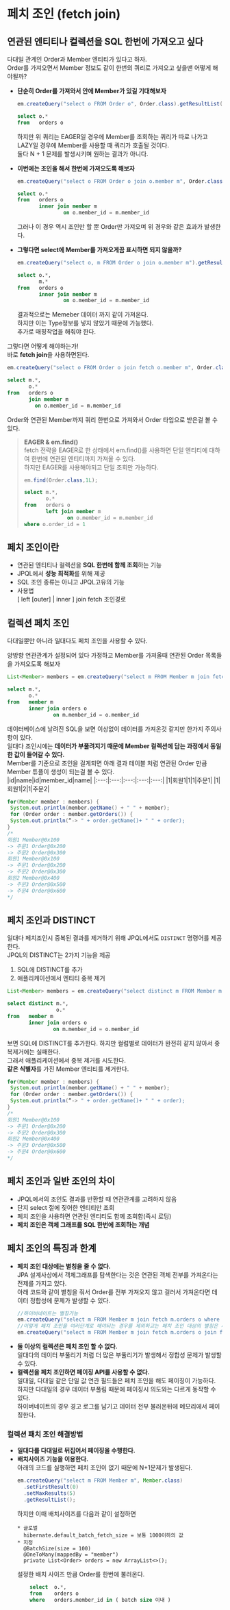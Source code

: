 # 페치 조인 (fetch join)

## 연관된 엔티티나 컬렉션을 SQL 한번에 가져오고 싶다
다대일 관계인 Order과 Member 엔티티가 있다고 하자.  
Order를 가져오면서 Member 정보도 같이 한번의 쿼리로 가져오고 싶을땐 어떻게 해야될까?  
  
* **단순히 Order를 가져와서 안에 Member가 있길 기대해보자**
  ```java
  em.createQuery("select o FROM Order o", Order.class).getResultList();
  ```
  ```sql
  select o.* 
  from   orders o 
  ```
  하지만 위 쿼리는 EAGER일 경우에 Member를 조회하는 쿼리가 따로 나가고  
  LAZY일 경우에 Member를 사용할 때 쿼리가 호출될 것이다.  
  둘다 N + 1 문제를 발생시키며 원하는 결과가 아니다.  
  
* **이번에는 조인을 해서 한번에 가져오도록 해보자**  
  ```java
  em.createQuery("select o FROM Order o join o.member m", Order.class).getResultList();
  ```
  ```sql
  select o.* 
  from   orders o 
         inner join member m 
                 on o.member_id = m.member_id 
  ```
  그러나 이 경우 역시 조인만 할 뿐 Order만 가져오며 위 경우와 같은 효과가 발생한다.    
  
* **그렇다면 select에 Member를 가져오게끔 표시하면 되지 않을까?**
  ```java
  em.createQuery("select o, m FROM Order o join o.member m").getResultList();
  ```
  ```sql
  select o.*,
         m.*
  from   orders o 
         inner join member m 
                 on o.member_id = m.member_id 
  ```
  결과적으로는 Memeber 데이터 까지 같이 가져온다.  
  하지만 이는 Type정보를 넣지 않았기 때문에 가능했다.  
  추가로 매핑작업을 해줘야 한다.  
  
그렇다면 어떻게 해야하는가!  
바로 **fetch join**을 사용하면된다. 
```java
em.createQuery("select o FROM Order o join fetch o.member m", Order.class).getResultList();
```
```sql
select m.*, 
       o.* 
from   orders o 
       join member m 
         on o.member_id = m.member_id 
```
Order와 연관된 Member까지 쿼리 한번으로 가져와서 Order 타입으로 받은걸 볼 수 있다.  


> **EAGER & em.find()**  
    fetch 전략을 EAGER로 한 상태에서 em.find()를 사용하면 단일 엔티티에 대하여 한번에 연관된 엔티티까지 가져올 수 있다.  
    하지만 EAGER를 사용해야되고 단일 조회만 가능하다.  
>   ```java
>   em.find(Order.class,1L);
>   ```
>   ```sql
>   select m.*, 
>          o.* 
>   from   orders o 
>          left join member m 
>                 on o.member_id = m.member_id 
>   where o.order_id = 1
>   ```  

## 페치 조인이란  
* 연관된 엔티티나 컬렉션을 **SQL 한번에 함께 조회**하는 기능
* JPQL에서 **성능 최적화**를 위해 제공
* SQL 조인 종류는 아니고 JPQL고유의 기능
* 사용법  
  [ left [outer] | inner ] join fetch 조인경로 

## 컬렉션 페치 조인
다대일뿐만 아니라 일대다도 페치 조인을 사용할 수 있다.  
  
양방향 연관관계가 설정되어 있다 가정하고 Member를 가져올때 연관된 Order 목록들을 가져오도록 해보자
```java
List<Member> members = em.createQuery("select m FROM Member m join fetch m.orders", Member.class).getResultList();
```
```sql
select m.*, 
       o.* 
from   member m 
       inner join orders o 
               on m.member_id = o.member_id 
```
데이터베이스에 날려진 SQL을 보면 이상없이 데이터를 가져온것 같지만 한가지 주의사항이 있다.  
일대다 조인시에는 **데이터가 부풀려지기 때문에 Member 컬렉션에 담는 과정에서 동일한 값이 들어갈 수 있다.**  
Member를 기준으로 조인을 걸게되면 아래 결과 테이블 처럼 연관된 Order 만큼 Member 튜플이 생성이 되는걸 볼 수 있다.  
|id|name|id|member_id|name|
|:---:|:---:|:---:|:---:|:---:|
|1|회원1|1|1|주문1|
|1|회원1|2|1|주문2|
```java
for(Member member : members) {
 System.out.println(member.getName() + " " + member);
 for (Order order : member.getOrders()) {
 System.out.println(“-> " + order.getName()+ " " + order);
}
/*
회원1 Member@0x100
-> 주문1 Order@0x200
-> 주문2 Order@0x300
회원1 Member@0x100
-> 주문1 Order@0x200
-> 주문2 Order@0x300
회원2 Member@0x400
-> 주문3 Order@0x500
-> 주문4 Order@0x600
*/
```
## 페치 조인과 DISTINCT
일대다 페치조인시 중복된 결과를 제거하기 위해 JPQL에서도 `DISTINCT` 명령어를 제공한다.  
JPQL의 DISTINCT는 2가지 기능을 제공
1. SQL에 DISTINCT를 추가
2. 애플리케이션에서 엔티티 중복 제거
```java
List<Member> members = em.createQuery("select distinct m FROM Member m join fetch m.orders", Member.class).getResultList();
```
```sql
select distinct m.*, 
                o.* 
from   member m 
       inner join orders o 
               on m.member_id = o.member_id 
```
보면 SQL에 DISTINCT를 추가한다. 하지만 컬럼별로 데이터가 완전히 같지 않아서 중복제거에는 실패한다.  
그래서 애플리케이션에서 중복 제거를 시도한다.  
**같은 식별자**를 가진 Member 엔티티를 제거한다.  
```java
for(Member member : members) {
 System.out.println(member.getName() + " " + member);
 for (Order order : member.getOrders()) {
 System.out.println(“-> " + order.getName()+ " " + order);
}
/*
회원1 Member@0x100
-> 주문1 Order@0x200
-> 주문2 Order@0x300
회원2 Member@0x400
-> 주문3 Order@0x500
-> 주문4 Order@0x600
*/
```

## 페치 조인과 일반 조인의 차이
* JPQL에서의 조인도 결과를 반환할 때 연관관계를 고려하지 않음
* 단지 select 절에 짖어한 엔티티만 조회
* 페치 조인을 사용하면 연관된 엔티티도 함께 조회함(즉시 로딩)
* **페치 조인은 객체 그래프를 SQL 한번에 조회하는 개념**

## 페치 조인의 특징과 한계
* **페치 조인 대상에는 별칭을 줄 수 없다.**  
  JPA 설계사상에서 객체그래프를 탐색한다는 것은 연관된 객체 전부를 가져온다는 전제를 가지고 있다.  
  아래 코드와 같이 별칭을 줘서 Order를 전부 가져오지 않고 걸러서 가져온다면 데이터 정합성에 문제가 발생할 수 있다.
  ```java
  //하이버네이트는 별칭가능
  em.createQuery("select m FROM Member m join fetch m.orders o where o.price > 1000", Member.class).getResultList();
  //이렇게 페치 조인을 여러단계로 해야되는 경우를 제외하고는 페치 조인 대상의 별칭은 사용하지 않는게 좋다.
  em.createQuery("select m FROM Member m join fetch m.orders o join fetch o.delivery ", Member.class).getResultList();
  ```
* **둘 이상의 컬렉션은 페치 조인 할 수 없다.**  
  일대다의 데이터 부풀리기 처럼 더 많은 부풀리기가 발생해서 정합성 문제가 발생할 수 있다.  
* **컬렉션을 페치 조인하면 페이징 API를 사용할 수 없다.**  
  일대일, 다대일 같은 단일 값 연관 필드들은 페치 조인을 해도 페이징이 가능하다.  
  하지만 다대일의 경우 데이터 부풀림 때문에 페이징시 의도와는 다르게 동작할 수 있다.  
  하이버네이트의 경우 경고 로그를 남기고 데이터 전부 불러온뒤에 메모리에서 페이징한다.  

### 컬렉션 패치 조인 해결방법
* **일대다를 다대일로 뒤집어서 페이징을 수행한다.**
* **배치사이즈 기능을 이용한다.**  
  아래의 코드를 실행하면 페치 조인이 없기 때문에 N+1문제가 발생된다.  
  ```java
  em.createQuery("select m FROM Member m", Member.class)
    .setFirstResult(0)
    .setMaxResults(5)
    .getResultList();
  ```
  하지만 이때 배치사이즈를 다음과 같이 설정하면
  ```
  * 글로벌
    hibernate.default_batch_fetch_size = 보통 1000이하의 값
  * 지정  
    @BatchSize(size = 100)
    @OneToMany(mappedBy = "member")
    private List<Order> orders = new ArrayList<>();
  ```
  설정한 배치 사이즈 만큼 Order를 한번에 불러온다.
  ```sql
      select  o.*, 
      from    orders o 
      where   orders.member_id in ( batch size 이내 )
  ```



